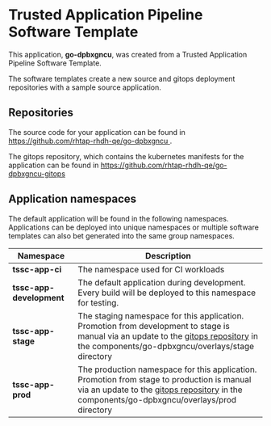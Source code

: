 # Trusted Application Pipeline Software Template

This application, **go-dpbxgncu**, was created from a Trusted Application Pipeline Software Template.

The software templates create a new source and gitops deployment repositories with a sample source application. 

## Repositories

The source code for your application can be found in [https://github.com/rhtap-rhdh-qe/go-dpbxgncu ](https://github.com/rhtap-rhdh-qe/go-dpbxgncu ).
 
The gitops repository, which contains the kubernetes manifests for the application can be found in 
[https://github.com/rhtap-rhdh-qe/go-dpbxgncu-gitops ](https://github.com/rhtap-rhdh-qe/go-dpbxgncu-gitops ) 

## Application namespaces 

The default application will be found in the following namespaces. Applications can be deployed into unique namespaces or multiple software templates can also bet generated into the same group namespaces.  

|  Namespace   |  Description   |  
| -------- | -------- |
| **tssc-app-ci** | The namespace used for CI workloads |
| **tssc-app-development** | The default application during development. Every build will be deployed to this namespace for testing. |
| **tssc-app-stage** | The staging namespace for this application. Promotion from development to stage is manual via an update to the [gitops repository](https://github.com/rhtap-rhdh-qe/go-dpbxgncu-gitops ) in the components/go-dpbxgncu/overlays/stage directory |
| **tssc-app-prod** | The production namespace for this application. Promotion from stage to production is manual via an update to the [gitops repository](https://github.com/rhtap-rhdh-qe/go-dpbxgncu-gitops ) in the components/go-dpbxgncu/overlays/prod directory |